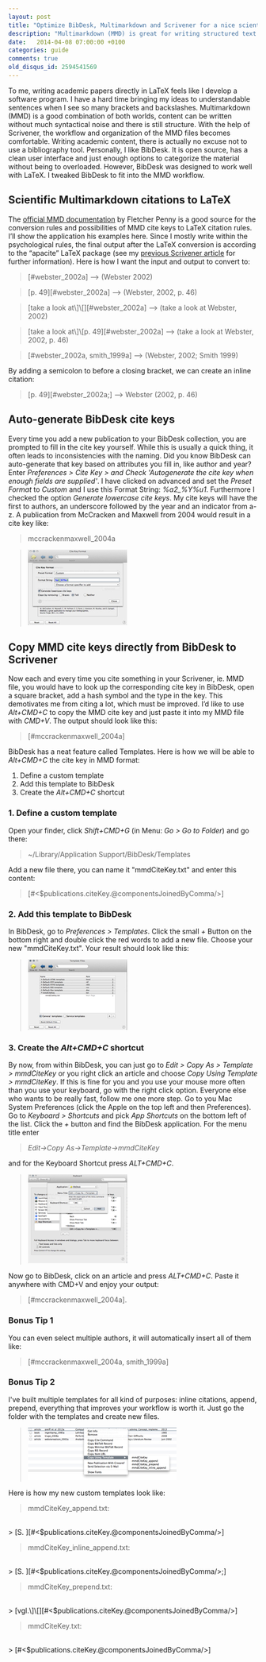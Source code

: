 ```yaml
---
layout: post
title: "Optimize BibDesk, Multimarkdown and Scrivener for a nice scientific bibliography and citation workflow"
description: "Multimarkdown (MMD) is great for writing structured text without much syntactical noise. This article shows how BibDesk can be tweaked to fit well into a MMD workflow."
date:   2014-04-08 07:00:00 +0100
categories: guide
comments: true
old_disqus_id: 2594541569
---
```


To me, writing academic papers directly in LaTeX feels like I develop a software program. I have a hard time bringing my ideas to understandable sentences when I see so many brackets and backslashes. Multimarkdown (MMD) is a good combination of both worlds, content can be written without much syntactical noise and there is still structure. With the help of Scrivener, the workflow and organization of the MMD files becomes comfortable. Writing academic content, there is actually no excuse not to use a bibliography tool. Personally, I like BibDesk. It is open source, has a clean user interface and just enough options to categorize the material without being to overloaded. However, BibDesk was designed to work well with LaTeX. I tweaked BibDesk to fit into the MMD workflow.

## Scientific Multimarkdown citations to LaTeX

The [official MMD documentation][1] by Fletcher Penny is a good source for the conversion rules and possibilities of MMD cite keys to LaTeX citation rules. I’ll show the application his examples here. Since I mostly write within the psychological rules, the final output after the LaTeX conversion is according to the “apacite” LaTeX package (see my [previous Scrivener article][2] for further information). Here is how I want the input and output to convert to:

> [#webster_2002a] —> (Webster 2002)

> [p. 49][#webster_2002a] —> (Webster, 2002, p. 46)

> [take a look at\\]\\[][#webster_2002a] —> (take a look at Webster, 2002)

> [take a look at\\]\\[p. 49][#webster_2002a] —> (take a look at Webster, 2002, p. 46)

> [#webster_2002a, smith_1999a] —> (Webster, 2002; Smith 1999) 

By adding a semicolon to before a closing bracket, we can create an inline citation:

> [p. 49][#webster_2002a;] —> Webster (2002, p. 46)


## Auto-generate BibDesk cite keys

Every time you add a new publication to your BibDesk collection, you are prompted to fill in the cite key yourself. While this is usually a quick thing, it often leads to inconsistencies with the naming. Did you know BibDesk can auto-generate that key based on attributes you fill in, like author and year?
Enter *Preferences > Cite Key > and Check 'Autogenerate the cite key when enough fields are supplied'*. I have clicked on advanced and set the *Preset Format* to *Custom* and I use this Format String: *%a2_%Y%u1*. Furthermore I checked the option *Generate lowercase cite keys*. My cite keys will have the first to authors, an underscore followed by the year and an indicator from a-z. A publication from McCracken and Maxwell from 2004 would result in a cite key like: 
> mccrackenmaxwell_2004a

> <a href="/assets/2014-04-bibdesk3.jpg"><img src="/assets/2014-04-bibdesk3_p.jpg" /></a>

## Copy MMD cite keys directly from BibDesk to Scrivener

Now each and every time you cite something in your Scrivener, ie. MMD file, you would have to look up the corresponding cite key in BibDesk, open a square bracket, add a hash symbol and the type in the key. This demotivates me from citing a lot, which must be improved. I’d like to use *Alt+CMD+C* to copy the MMD cite key and just paste it into my MMD file with *CMD+V*. The output should look like this: 
> [#mccrackenmaxwell_2004a]

BibDesk has a neat feature called Templates. Here is how we will be able to *Alt+CMD+C* the cite key in MMD format:

1. Define a custom template
2. Add this template to BibDesk
3. Create the *Alt+CMD+C* shortcut

### 1. Define a custom template
Open your finder, click *Shift+CMD+G* (in Menu: *Go > Go to Folder*) and go there:

> ~/Library/Application Support/BibDesk/Templates

Add a new file there, you can name it "mmdCiteKey.txt" and enter this content:

> [#<$publications.citeKey.@componentsJoinedByComma/>]


### 2. Add this template to BibDesk
In BibDesk, go to *Preferences > Templates*. Click the small *+* Button on the bottom right and double click the red words to add a new file. Choose your new "mmdCiteKey.txt". Your result should look like this:

> <a href="/assets/2014-04-bibdesk2.jpg"><img src="/assets/2014-04-bibdesk2_p.jpg" /></a>

### 3. Create the *Alt+CMD+C* shortcut
By now, from within BibDesk, you can just go to *Edit > Copy As > Template > mmdCiteKey* or you right click an article and choose *Copy Using Template > mmdCiteKey*. If this is fine for you and you use your mouse more often than you use your keyboard, go with the right click option. Everyone else who wants to be really fast, follow me one more step. Go to you Mac System Preferences (click the Apple on the top left and then Preferences). Go to *Keyboard > Shortcuts* and pick *App Shortcuts* on the bottom left of the list. Click the *+* button and find the BibDesk application. For the menu title enter 

> *Edit->Copy As->Template->mmdCiteKey*

and for the Keyboard Shortcut press *ALT+CMD+C*.

> <a href="/assets/2014-04-bibdesk1.jpg"><img src="/assets/2014-04-bibdesk1_p.jpg" /></a>

Now go to BibDesk, click on an article and press *ALT+CMD+C*. Paste it anywhere with CMD+V and enjoy your output: 
> [#mccrackenmaxwell_2004a].

### Bonus Tip 1
You can even select multiple authors, it will automatically insert all of them like:
> [#mccrackenmaxwell_2004a, smith_1999a]

### Bonus Tip 2
I've built multiple templates for all kind of purposes: inline citations, append, prepend, everything that improves your workflow is worth it. Just go the folder with the templates and create new files.
> <a href="/assets/2014-04-bibdesk4.jpg"><img src="/assets/2014-04-bibdesk4_p.jpg" /></a>

Here is how my new custom templates look like:
> mmdCiteKey_append.txt:
<br/>
> [S. ][#<$publications.citeKey.@componentsJoinedByComma/>]

> mmdCiteKey_inline_append.txt:
<br/>
> [S. ][#<$publications.citeKey.@componentsJoinedByComma/>;]

> mmdCiteKey_prepend.txt:
<br/>
> [vgl.\]\[][#<$publications.citeKey.@componentsJoinedByComma/>]

> mmdCiteKey.txt:
<br/>
> [#<$publications.citeKey.@componentsJoinedByComma/>]




[1]: http://fletcher.github.io/peg-multimarkdown/mmd-manual.pdf
[2]: http://timbrandes.com/blog/2012/02/28/howto-write-your-thesis-in-latex-using-scrivener-2-multimarkdown-3-and-bibdesk/
